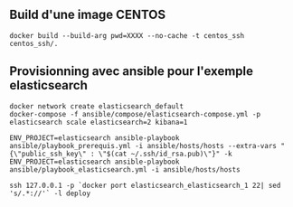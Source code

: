 ## Build d'une image CENTOS
```
docker build --build-arg pwd=XXXX --no-cache -t centos_ssh centos_ssh/.
```

## Provisionning avec ansible pour l'exemple elasticsearch

```
docker network create elasticsearch_default
docker-compose -f ansible/compose/elasticsearch-compose.yml -p elasticsearch scale elasticsearch=2 kibana=1

ENV_PROJECT=elasticsearch ansible-playbook ansible/playbook_prerequis.yml -i ansible/hosts/hosts --extra-vars "{\"public_ssh_key\" : \"$(cat ~/.ssh/id_rsa.pub)\"}" -k
ENV_PROJECT=elasticsearch ansible-playbook ansible/playbook_elasticsearch.yml -i ansible/hosts/hosts

ssh 127.0.0.1 -p `docker port elasticsearch_elasticsearch_1 22| sed 's/.*://'` -l deploy
```
